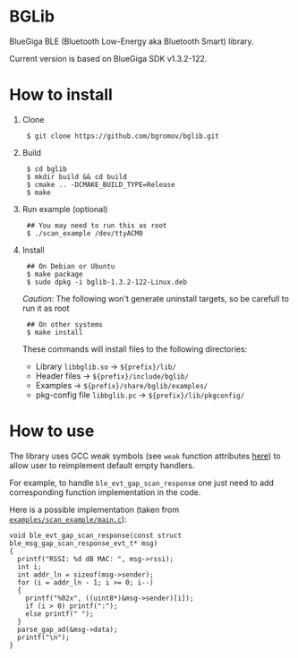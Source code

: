 # BGLib
BlueGiga BLE (Bluetooth Low-Energy aka Bluetooth Smart) library.

Current version is based on BlueGiga SDK v1.3.2-122.

# How to install

1. Clone

        $ git clone https://github.com/bgromov/bglib.git

2. Build

        $ cd bglib
        $ mkdir build && cd build
        $ cmake .. -DCMAKE_BUILD_TYPE=Release
        $ make
  
3. Run example (optional)

        ## You may need to run this as root
        $ ./scan_example /dev/ttyACM0

4. Install

        ## On Debian or Ubuntu
        $ make package
        $ sudo dpkg -i bglib-1.3.2-122-Linux.deb
    
    *Caution*: The following won't generate uninstall targets, so be carefull to run it as root
    
        ## On other systems
        $ make install

    These commands will install files to the following directories:
    
    - Library `libbglib.so` -> `${prefix}/lib/`
    - Header files -> `${prefix}/include/bglib/`
    - Examples -> `${prefix}/share/bglib/examples/`
    - pkg-config file `libbglib.pc` -> `${prefix}/lib/pkgconfig/`
    
# How to use

The library uses GCC weak symbols (see `weak` function attributes [here](https://gcc.gnu.org/onlinedocs/gcc-4.8.5/gcc/Function-Attributes.html)) to allow user to reimplement default empty handlers.

For example, to handle `ble_evt_gap_scan_response` one just need to add corresponding function implementation in the code.

Here is a possible implementation (taken from [`examples/scan_example/main.c`](https://github.com/bgromov/bglib/blob/master/examples/scan_example/main.c#L79)):

    void ble_evt_gap_scan_response(const struct ble_msg_gap_scan_response_evt_t* msg)
    {
      printf("RSSI: %d dB MAC: ", msg->rssi);
      int i;
      int addr_ln = sizeof(msg->sender);
      for (i = addr_ln - 1; i >= 0; i--)
      {
        printf("%02x", ((uint8*)&msg->sender)[i]);
        if (i > 0) printf(":");
        else printf(" ");
      }
      parse_gap_ad(&msg->data);
      printf("\n");
    }
